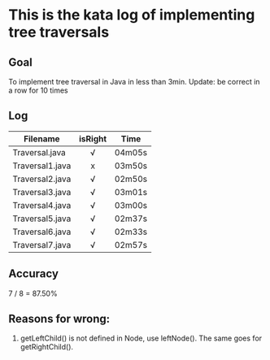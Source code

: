 # This is the kata log of implementing tree traversals 

## Goal
To implement tree traversal in Java in less than 3min.
Update: be correct in a row for 10 times

## Log

| Filename           | isRight    | Time |
| ------------------ |:----------:|:----:|
| Traversal.java     |√           |04m05s|
| Traversal1.java    |x           |03m50s|
| Traversal2.java    |√           |02m50s|
| Traversal3.java    |√           |03m01s|
| Traversal4.java    |√           |03m00s|
| Traversal5.java    |√           |02m37s|
| Traversal6.java    |√           |02m33s|
| Traversal7.java    |√           |02m57s|

## Accuracy
7 / 8 = 87.50%

## Reasons for wrong:
1. getLeftChild() is not defined in Node, use leftNode(). The same goes for getRightChild().
